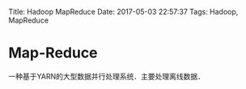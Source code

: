 Title: Hadoop MapReduce
Date: 2017-05-03 22:57:37
Tags: Hadoop, MapReduce



# Map-Reduce

一种基于YARN的大型数据并行处理系统．主要处理离线数据．

